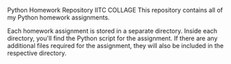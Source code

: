 Python Homework Repository IITC COLLAGE
This repository contains all of my Python homework assignments.


Each homework assignment is stored in a separate directory.
Inside each directory, you'll find the Python script for the assignment.
If there are any additional files required for the assignment, they will also be included in the respective directory.